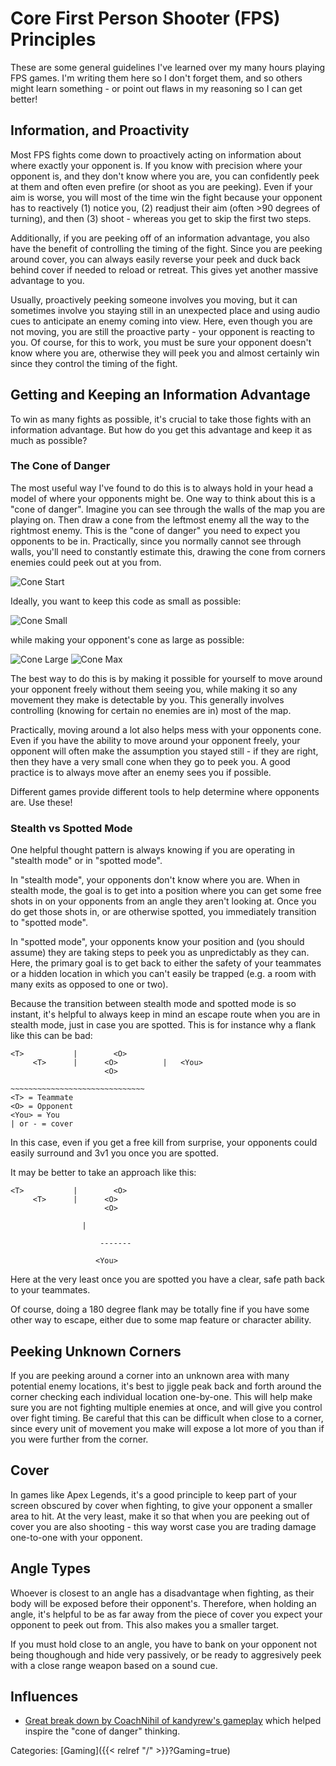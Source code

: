 # Core First Person Shooter (FPS) Principles

These are some general guidelines I've learned over my many hours playing FPS
games.  I'm writing them here so I don't forget them, and so others might learn
something - or point out flaws in my reasoning so I can get better!

## Information, and Proactivity

Most FPS fights come down to proactively acting on information about where
exactly your opponent is. If you know with precision where your opponent is,
and they don't know where you are, you can confidently peek at them and often
even prefire (or shoot as you are peeking).  Even if your aim is worse, you
will most of the time win the fight because your opponent has to reactively (1)
notice you, (2) readjust their aim (often >90 degrees of turning), and then (3)
shoot - whereas you get to skip the first two steps.

Additionally, if you are peeking off of an information advantage, you also have
the benefit of controlling the timing of the fight. Since you are peeking
around cover, you can always easily reverse your peek and duck back behind
cover if needed to reload or retreat.  This gives yet another massive advantage
to you.

Usually, proactively peeking someone involves you moving, but it can sometimes
involve you staying still in an unexpected place and using audio cues to
anticipate an enemy coming into view.  Here, even though you are not moving,
you are still the proactive party - your opponent is reacting to you.  Of
course, for this to work, you must be sure your opponent doesn't know where you
are, otherwise they will peek you and almost certainly win since they control
the timing of the fight.

## Getting and Keeping an Information Advantage

To win as many fights as possible, it's crucial to take those fights with an
information advantage. But how do you get this advantage and keep it as much as
possible?

### The Cone of Danger

The most useful way I've found to do this is to always hold in your head a
model of where your opponents might be.  One way to think about this is a "cone
of danger".  Imagine you can see through the walls of the map you are playing
on.  Then draw a cone from the leftmost enemy all the way to the rightmost
enemy.  This is the "cone of danger" you need to expect you opponents to be in.
Practically, since you normally cannot see through walls, you'll need to
constantly estimate this, drawing the cone from corners enemies could peek out
at you from.

![Cone Start](/docs/games/cone_of_danger_start.png)

Ideally, you want to keep this code as small as possible:

![Cone Small](/docs/games/cone_of_danger_small.png)

while making your opponent's cone as large as possible:

![Cone Large](/docs/games/cone_of_danger_large.png)
![Cone Max](/docs/games/cone_of_danger_max.png)

The best way to do this is by making it possible for yourself to move around
your opponent freely without them seeing you, while making it so any movement
they make is detectable by you. This generally involves controlling (knowing
for certain no enemies are in) most of the map.

Practically, moving around a lot also helps mess with your opponents cone. Even
if you have the ability to move around your opponent freely, your opponent will
often make the assumption you stayed still - if they are right, then they have
a very small cone when they go to peek you. A good practice is to always move
after an enemy sees you if possible.

Different games provide different tools to help determine where opponents are.
Use these!

### Stealth vs Spotted Mode

One helpful thought pattern is always knowing if you are operating in "stealth
mode" or in "spotted mode".

In "stealth mode", your opponents don't know where you are. When in stealth
mode, the goal is to get into a position where you can get some free shots in on
your opponents from an angle they aren't looking at. Once you do get those shots
in, or are otherwise spotted, you immediately transition to "spotted mode".

In "spotted mode", your opponents know your position and (you should assume)
they are taking steps to peek you as unpredictably as they can. Here, the
primary goal is to get back to either the safety of your teammates or a hidden
location in which you can't easily be trapped (e.g. a room with many exits as
opposed to one or two).

Because the transition between stealth mode and spotted mode is so instant, it's
helpful to always keep in mind an escape route when you are in stealth mode,
just in case you are spotted. This is for instance why a flank like this can be
bad:

```
<T>           |        <O>
     <T>      |      <O>          |   <You>
                     <O>

~~~~~~~~~~~~~~~~~~~~~~~~~~~~~~
<T> = Teammate
<O> = Opponent
<You> = You
| or - = cover
```

In this case, even if you get a free kill from surprise, your opponents could easily surround and 3v1 you once you are spotted.

It may be better to take an approach like this:

```
<T>           |        <O>
     <T>      |      <O>
                     <O>

                |

                    -------

                   <You>
```

Here at the very least once you are spotted you have a clear, safe path back to
your teammates.

Of course, doing a 180 degree flank may be totally fine if you have some other
way to escape, either due to some map feature or character ability.

## Peeking Unknown Corners

If you are peeking around a corner into an unknown area with many potential
enemy locations, it's best to jiggle peak back and forth around the corner
checking each individual location one-by-one. This will help make sure you are
not fighting multiple enemies at once, and will give you control over fight
timing.  Be careful that this can be difficult when close to a corner, since
every unit of movement you make will expose a lot more of you than if you were
further from the corner.

## Cover

In games like Apex Legends, it's a good principle to keep part of your screen
obscured by cover when fighting, to give your opponent a smaller area to hit. At
the very least, make it so that when you are peeking out of cover you are also
shooting - this way worst case you are trading damage one-to-one with your
opponent.

## Angle Types

Whoever is closest to an angle has a disadvantage when fighting, as their body will be exposed before their opponent's.  Therefore, when holding an angle, it's helpful to be as far away from the piece of cover you expect your opponent to peek out from.  This also makes you a smaller target.

If you must hold close to an angle, you have to bank on your opponent not being thoughough and hide very passively, or be ready to aggresively peek with a close range weapon based on a sound cue.

## Influences

 - [Great break down by CoachNihil of kandyrew's
   gameplay](https://www.youtube.com/watch?v=L4QuNEkLtl8&ab_channel=kandyrew)
   which helped inspire the "cone of danger" thinking.

Categories: [Gaming]({{< relref "/" >}}?Gaming=true)